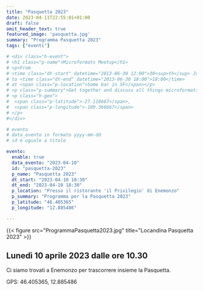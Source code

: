 ```yaml
---
title: "Pasquetta 2023"
date: 2023-04-11T22:55:01+01:00
draft: false
omit_header_text: true
featured_image: 'pasquetta.jpg'
summary: "Programma Pasquetta 2023"
tags: ["eventi"]

# <div class="h-event">
# <h1 class="p-name">Microformats Meetup</h1>
# <p>From 
# <time class="dt-start" datetime="2013-06-30 12:00">30<sup>th</sup> June 2013, 12:00</time>
# to <time class="dt-end" datetime="2013-06-30 18:00">18:00</time>
# at <span class="p-location">Some bar in SF</span></p>
# <p class="p-summary">Get together and discuss all things microformats-related.</p>
# <p class="h-geo">
#  <span class="p-latitude">-27.116667</span>,
#  <span class="p-longitude">-109.366667</span>
# </p>
#</div>

# evento 
# data_evento in formato yyyy-mm-dd
# id è uguale a titolo

evento:
  enable: true
  data_evento: "2023-04-10"
  id: "pasquetta-2023"
  p_name: "Pasquetta 2023"
  dt_start: "2023-04-10 10:30"
  dt_end: "2023-04-10 18:30"
  p_location: "Presso il ristorante 'il Privilegio' di Enemonzo"
  p_summary: "Programma per la Pasquetta 2023"
  p_latitude: "46.405365"
  p_longitude: "12.885486"

---
```


{{< figure src="ProgrammaPasquetta2023.jpg" title="Locandina Pasquetta 2023" >}}

## Lunedì 10 aprile 2023 dalle ore 10.30 

Ci siamo trovati a Enemonzo per trascorrere insieme la Pasquetta. 

GPS: 46.405365, 12.885486 

